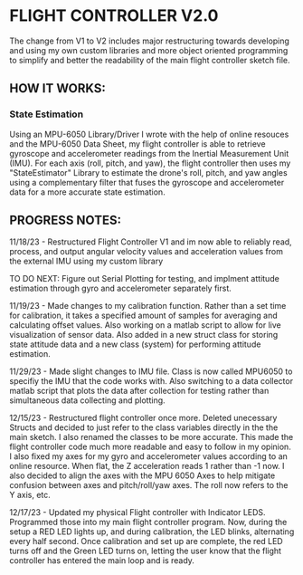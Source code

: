 # **FLIGHT CONTROLLER V2.0**


The change from V1 to V2 includes major restructuring towards developing and using my own custom libraries and more object oriented programming to simplify and better the readability of the main flight controller sketch file. 


## HOW IT WORKS:

### State Estimation

  Using an MPU-6050 Library/Driver I wrote with the help of online resouces and the MPU-6050 Data Sheet, my flight controller is able to retrieve gyroscope and accelerometer readings from the Inertial Measurement Unit (IMU). For each axis (roll, pitch, and yaw), the flight controller then uses my "StateEstimator" Library to estimate the drone's roll, pitch, and yaw angles using a complementary filter that fuses the gyroscope and accelerometer data for a more accurate state estimation. 
  

## PROGRESS NOTES:

11/18/23 - Restructured Flight Controller V1 and im now able to reliably read, process, and output angular velocity values and acceleration values from the external IMU using my custom library
            
TO DO NEXT:  Figure out Serial Plotting for testing, and implment attitude estimation through gyro and accelerometer separately first.

11/19/23 - Made changes to my calibration function. Rather than a set time for calibration, it takes a specified amount of samples for averaging and calculating offset values. Also working on a matlab script to allow for live visualization of sensor data. Also added in a new struct class for storing state attitude data and a new class (system) for performing attitude estimation.


11/29/23  - Made slight changes to IMU file. Class is now called MPU6050 to specifiy the IMU that the code works with. Also switching to a data collector matlab script that plots the data after collection for testing rather than simultaneous data collecting and plotting.


12/15/23 - Restructured flight controller once more. Deleted unecessary Structs and decided to just refer to the class variables directly in the the main sketch. I also renamed the classes to be more accurate. This made the flight controller code much more readable and easy to follow in my opinion. I also fixed my axes for my gyro and accelerometer values according to an online resource. When flat, the Z acceleration reads 1 rather than -1 now. I also decided to align the axes with the MPU 6050 Axes to help mitigate confusion between axes and pitch/roll/yaw axes. The roll now refers to the Y axis, etc.


12/17/23 - Updated my physical Flight controller with Indicator LEDS. Programmed those into my main flight controller program. Now, during the setup a RED LED lights up, and during calibration, the LED blinks, alternating every half second. Once calibration and set up are complete, the red LED turns off and the Green LED turns on, letting the user know that the flight controller has entered the main loop and is ready.

